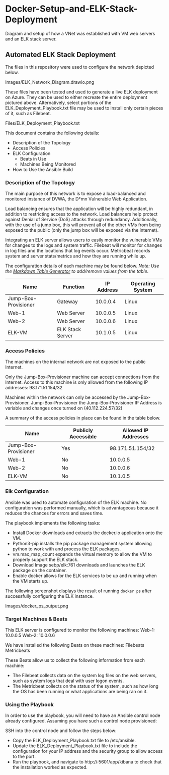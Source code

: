 # Docker-Setup-and-ELK-Stack-Deployment
Diagram and setup of how a VNet was established with VM web servers and an ELK stack server.
## Automated ELK Stack Deployment

The files in this repository were used to configure the network depicted below.

Images/ELK_Network_Diagram.drawio.png

These files have been tested and used to generate a live ELK deployment on Azure. They can be used to either recreate the entire deployment pictured above. Alternatively, select portions of the ELK_Deployment_Playbook.txt file may be used to install only certain pieces of it, such as Filebeat.

Files/ELK_Deployment_Playbook.txt

This document contains the following details:
- Description of the Topology
- Access Policies
- ELK Configuration
  - Beats in Use
  - Machines Being Monitored
- How to Use the Ansible Build


### Description of the Topology

The main purpose of this network is to expose a load-balanced and monitored instance of DVWA, the D*mn Vulnerable Web Application.

Load balancing ensures that the application will be highly redundant, in addition to restricting access to the network.
Load balancers help protect against Denial of Service (DoS) attacks through redundancy. Additionally, with the use of a jump box, this will prevent all of the other VMs from being exposed to the public (only the jump box will be exposed via the internet).

Integrating an ELK server allows users to easily monitor the vulnerable VMs for changes to the logs and system traffic.
Filebeat will monitor for changes in log files and the locations that log events occur.
Metricbeat records system and server stats/metrics and how they are running while up.

The configuration details of each machine may be found below.
_Note: Use the [Markdown Table Generator](http://www.tablesgenerator.com/markdown_tables) to add/remove values from the table_.

| Name                 | Function         | IP Address | Operating System |
|----------------------|------------------|------------|------------------|
| Jump-Box-Provisioner | Gateway          | 10.0.0.4   | Linux            |
| Web-1                | Web Server       | 10.0.0.5   | Linux            |
| Web-2                | Web Server       | 10.0.0.6   | Linux            |
| ELK-VM               | ELK Stack Server | 10.1.0.5   | Linux            |

### Access Policies 

The machines on the internal network are not exposed to the public Internet. 

Only the Jump-Box-Provisioner machine can accept connections from the Internet. Access to this machine is only allowed from the following IP addresses:
98.171.51.154/32

Machines within the network can only be accessed by the Jump-Box-Provisioner.
Jump-Box-Provisioner the Jump-Box-Provisioner IP Address is variable and changes once turned on (40.112.224.57/32)

A summary of the access policies in place can be found in the table below.

| Name                 | Publicly Accessible | Allowed IP Addresses |
|----------------------|---------------------|----------------------|
| Jump-Box-Provisioner | Yes                 | 98.171.51.154/32     |
| Web-1                | No                  | 10.0.0.5             |
| Web-2                | No                  | 10.0.0.6             |
| ELK-VM               | No                  | 10.1.0.5             |

### Elk Configuration

Ansible was used to automate configuration of the ELK machine. No configuration was performed manually, which is advantageous because it reduces the chances for errors and saves time.

The playbook implements the following tasks:
- Install Docker downloads and extracts the docker.io application onto the VM.
- Python3-pip installs the pip package management system allowing python to work with and process the ELK packages.
- vm.max_map_count expands the virtual memory to allow the VM to properly support the ELK stack.
- Download Image sebp/elk:761 downloads and launches the ELK package on the container.
- Enable docker allows for the ELK services to be up and running when the VM starts up.

The following screenshot displays the result of running `docker ps` after successfully configuring the ELK instance.

Images/docker_ps_output.png

### Target Machines & Beats
This ELK server is configured to monitor the following machines:
Web-1: 10.0.0.5
Web-2: 10.0.0.6

We have installed the following Beats on these machines:
Filebeats
Metricbeats

These Beats allow us to collect the following information from each machine:
- The Filebeat collects data on the system log files on the web servers, such as system logs that deal with user logon events.
- The Metricbeat collects on the status of the system, such as how long the OS has been running or what applications are being ran on it.

### Using the Playbook
In order to use the playbook, you will need to have an Ansible control node already configured. Assuming you have such a control node provisioned: 

SSH into the control node and follow the steps below:
- Copy the ELK_Deployment_Playbook.txt file to /etc/ansible.
- Update the ELK_Deployment_Playbook.txt file to include the configuration for your IP address and the security group to allow access to the port. 
- Run the playbook, and navigate to http://<ELK IP Address>:5601/app/kibana to check that the installation worked as expected.
